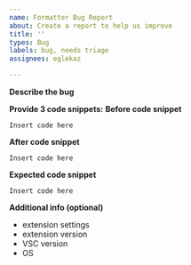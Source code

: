 ```yaml
---
name: Formatter Bug Report
about: Create a report to help us improve
title: ''
types: Bug
labels: bug, needs triage
assignees: eglekaz

---
```


**Describe the bug**

**Provide 3 code snippets:**
**Before code snippet**

``` abl
Insert code here
```

**After code snippet**

``` abl
Insert code here
```

**Expected code snippet**

``` abl
Insert code here
```

**Additional info (optional)**
 - extension settings
 - extension version
 - VSC version
 - OS
